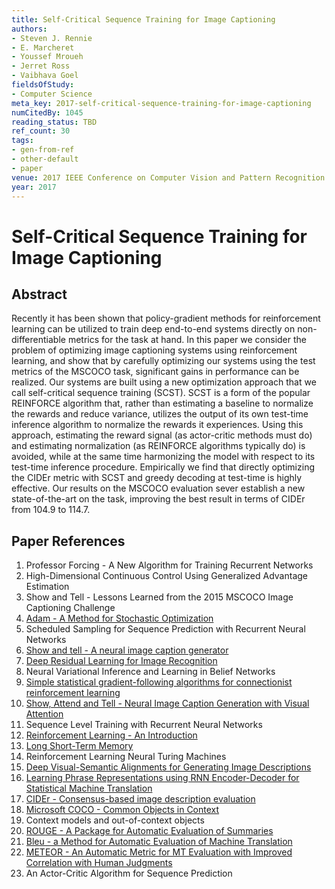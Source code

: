 ```yaml
---
title: Self-Critical Sequence Training for Image Captioning
authors:
- Steven J. Rennie
- E. Marcheret
- Youssef Mroueh
- Jerret Ross
- Vaibhava Goel
fieldsOfStudy:
- Computer Science
meta_key: 2017-self-critical-sequence-training-for-image-captioning
numCitedBy: 1045
reading_status: TBD
ref_count: 30
tags:
- gen-from-ref
- other-default
- paper
venue: 2017 IEEE Conference on Computer Vision and Pattern Recognition (CVPR)
year: 2017
---
```


# Self-Critical Sequence Training for Image Captioning

## Abstract

Recently it has been shown that policy-gradient methods for reinforcement learning can be utilized to train deep end-to-end systems directly on non-differentiable metrics for the task at hand. In this paper we consider the problem of optimizing image captioning systems using reinforcement learning, and show that by carefully optimizing our systems using the test metrics of the MSCOCO task, significant gains in performance can be realized. Our systems are built using a new optimization approach that we call self-critical sequence training (SCST). SCST is a form of the popular REINFORCE algorithm that, rather than estimating a baseline to normalize the rewards and reduce variance, utilizes the output of its own test-time inference algorithm to normalize the rewards it experiences. Using this approach, estimating the reward signal (as actor-critic methods must do) and estimating normalization (as REINFORCE algorithms typically do) is avoided, while at the same time harmonizing the model with respect to its test-time inference procedure. Empirically we find that directly optimizing the CIDEr metric with SCST and greedy decoding at test-time is highly effective. Our results on the MSCOCO evaluation sever establish a new state-of-the-art on the task, improving the best result in terms of CIDEr from 104.9 to 114.7.

## Paper References

1. Professor Forcing - A New Algorithm for Training Recurrent Networks
2. High-Dimensional Continuous Control Using Generalized Advantage Estimation
3. Show and Tell - Lessons Learned from the 2015 MSCOCO Image Captioning Challenge
4. [Adam - A Method for Stochastic Optimization](2015-adam-a-method-for-stochastic-optimization)
5. Scheduled Sampling for Sequence Prediction with Recurrent Neural Networks
6. [Show and tell - A neural image caption generator](2015-show-and-tell-a-neural-image-caption-generator)
7. [Deep Residual Learning for Image Recognition](2015-resnet.md)
8. Neural Variational Inference and Learning in Belief Networks
9. [Simple statistical gradient-following algorithms for connectionist reinforcement learning](2004-simple-statistical-gradient-following-algorithms-for-connectionist-reinforcement-learning)
10. [Show, Attend and Tell - Neural Image Caption Generation with Visual Attention](2015-show-attend-and-tell-neural-image-caption-generation-with-visual-attention)
11. Sequence Level Training with Recurrent Neural Networks
12. [Reinforcement Learning - An Introduction](2005-reinforcement-learning-an-introduction)
13. [Long Short-Term Memory](1997-long-short-term-memory)
14. Reinforcement Learning Neural Turing Machines
15. [Deep Visual-Semantic Alignments for Generating Image Descriptions](2017-deep-visual-semantic-alignments-for-generating-image-descriptions)
16. [Learning Phrase Representations using RNN Encoder-Decoder for Statistical Machine Translation](2014-learning-phrase-representations-using-rnn-encoder-decoder-for-statistical-machine-translation)
17. [CIDEr - Consensus-based image description evaluation](2015-cider-consensus-based-image-description-evaluation)
18. [Microsoft COCO - Common Objects in Context](2014-microsoft-coco-common-objects-in-context)
19. Context models and out-of-context objects
20. [ROUGE - A Package for Automatic Evaluation of Summaries](2004-rouge-a-package-for-automatic-evaluation-of-summaries)
21. [Bleu - a Method for Automatic Evaluation of Machine Translation](2002-bleu-a-method-for-automatic-evaluation-of-machine-translation)
22. [METEOR - An Automatic Metric for MT Evaluation with Improved Correlation with Human Judgments](2005-meteor-an-automatic-metric-for-mt-evaluation-with-improved-correlation-with-human-judgments)
23. An Actor-Critic Algorithm for Sequence Prediction

